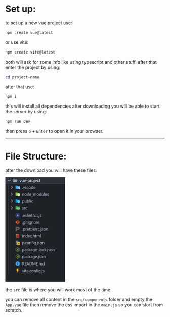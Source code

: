 # Set up:

to set up a new vue project use:

```powershell
npm create vue@latest
```

or use vite:

```powershell
npm create vite@latest
```

both will ask for some info like using typescript and other stuff.
after that enter the project by using:

```powershell
cd project-name
```

after that use:

```powershell
npm i
```

this will install all dependencies after downloading you will be able to start the server by using:

```powershell
npm run dev
```

then press `o` + `Enter` to open it in your browser.

---

# File Structure:

after the download you will have these files:

![Files](Imgs/FILESTRUCTURE.png)

the `src` file is where you will work most of the time.

you can remove all content in the `src/components` folder and empty the `App.vue` file then remove the css import in the `main.js` so you can start from scratch.